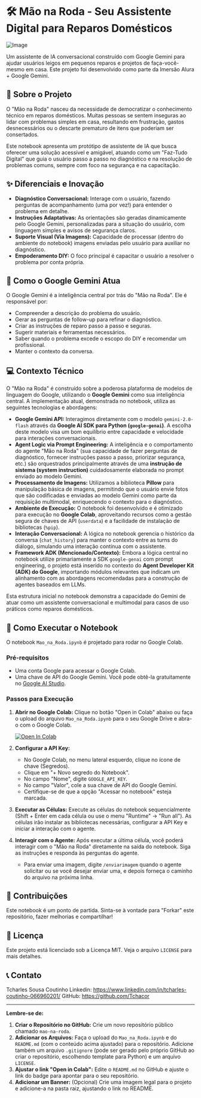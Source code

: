 # 🛠️ Mão na Roda - Seu Assistente Digital para Reparos Domésticos

![Image](https://github.com/user-attachments/assets/0f13b41d-9731-4658-b54f-d241a5845944)

Um assistente de IA conversacional construído com Google Gemini para ajudar usuários leigos em pequenos reparos e projetos de faça-você-mesmo em casa. Este projeto foi desenvolvido como parte da Imersão Alura + Google Gemini.

## 📝 Sobre o Projeto

O "Mão na Roda" nasceu da necessidade de democratizar o conhecimento técnico em reparos domésticos. Muitas pessoas se sentem inseguras ao lidar com problemas simples em casa, resultando em frustração, gastos desnecessários ou o descarte prematuro de itens que poderiam ser consertados.

Este notebook apresenta um protótipo de assistente de IA que busca oferecer uma solução acessível e amigável, atuando como um "Faz-Tudo Digital" que guia o usuário passo a passo no diagnóstico e na resolução de problemas comuns, sempre com foco na segurança e na capacitação.

## ✨ Diferenciais e Inovação

* **Diagnóstico Conversacional:** Interage com o usuário, fazendo perguntas de acompanhamento (uma por vez!) para entender o problema em detalhe.
* **Instruções Adaptativas:** As orientações são geradas dinamicamente pelo Google Gemini, personalizadas para a situação do usuário, com linguagem simples e avisos de segurança claros.
* **Suporte Visual (Via Imagens):** Capacidade de processar (dentro do ambiente do notebook) imagens enviadas pelo usuário para auxiliar no diagnóstico.
* **Empoderamento DIY:** O foco principal é capacitar o usuário a resolver o problema por conta própria.

## 🧠 Como o Google Gemini Atua

O Google Gemini é a inteligência central por trás do "Mão na Roda". Ele é responsável por:

* Compreender a descrição do problema do usuário.
* Gerar as perguntas de follow-up para refinar o diagnóstico.
* Criar as instruções de reparo passo a passo e seguras.
* Sugerir materiais e ferramentas necessários.
* Saber quando o problema excede o escopo do DIY e recomendar um profissional.
* Manter o contexto da conversa.

## 💻 Contexto Técnico

O "Mão na Roda" é construído sobre a poderosa plataforma de modelos de linguagem do Google, utilizando o **Google Gemini** como sua inteligência central. A implementação atual, demonstrada no notebook, utiliza as seguintes tecnologias e abordagens:

* **Google Gemini API:** Interagimos diretamente com o modelo `gemini-2.0-flash` através da **Google AI SDK para Python (`google-genai`)**. A escolha deste modelo visa um bom equilíbrio entre capacidade e velocidade para interações conversacionais.
* **Agent Logic via Prompt Engineering:** A inteligência e o comportamento do agente "Mão na Roda" (sua capacidade de fazer perguntas de diagnóstico, fornecer instruções passo a passo, priorizar segurança, etc.) são orquestrados principalmente através de uma **instrução de sistema (system instruction)** cuidadosamente elaborada no prompt enviado ao modelo Gemini.
* **Processamento de Imagens:** Utilizamos a biblioteca **Pillow** para manipulação básica de imagens, permitindo que o usuário envie fotos que são codificadas e enviadas ao modelo Gemini como parte da requisição multimodal, enriquecendo o contexto para o diagnóstico.
* **Ambiente de Execução:** O notebook foi desenvolvido e é otimizado para execução no **Google Colab**, aproveitando recursos como a gestão segura de chaves de API (`userdata`) e a facilidade de instalação de bibliotecas (`%pip`).
* **Interação Conversacional:** A lógica no notebook gerencia o histórico da conversa (`chat_history`) para manter o contexto entre as turns do diálogo, simulando uma interação contínua com o assistente.
* **Framework ADK (Mencionado/Contexto):** Embora a lógica central no notebook utilize primariamente a SDK `google-genai` com prompt engineering, o projeto está inserido no contexto do **Agent Developer Kit (ADK) do Google**, importando módulos relevantes que indicam um alinhamento com as abordagens recomendadas para a construção de agentes baseados em LLMs.

Esta estrutura inicial no notebook demonstra a capacidade do Gemini de atuar como um assistente conversacional e multimodal para casos de uso práticos como reparos domésticos.

## 🚀 Como Executar o Notebook

O notebook `Mao_na_Roda.ipynb` é projetado para rodar no Google Colab.

### Pré-requisitos

* Uma conta Google para acessar o Google Colab.
* Uma chave de API do Google Gemini. Você pode obtê-la gratuitamente no [Google AI Studio](https://aistudio.google.com/).

### Passos para Execução

1.  **Abrir no Google Colab:** Clique no botão "Open in Colab" abaixo ou faça o upload do arquivo `Mao_na_Roda.ipynb` para o seu Google Drive e abra-o com o Google Colab.

    [![Open In Colab](https://colab.research.google.com/assets/colab-badge.svg)](https://colab.research.google.com/github/Tchacor/mao-na-roda/blob/main/Mao_na_Roda.ipynb)

2.  **Configurar a API Key:**
    * No Google Colab, no menu lateral esquerdo, clique no ícone de chave (Segredos).
    * Clique em "+ Novo segredo do Notebook".
    * No campo "Nome", digite `GOOGLE_API_KEY`.
    * No campo "Valor", cole a sua chave de API do Google Gemini.
    * Certifique-se de que a opção "Acessar no notebook" esteja marcada.

3.  **Executar as Células:** Execute as células do notebook sequencialmente (Shift + Enter em cada célula ou use o menu "Runtime" -> "Run all"). As células irão instalar as bibliotecas necessárias, configurar a API Key e iniciar a interação com o agente.

4.  **Interagir com o Agente:** Após executar a última célula, você poderá interagir com o "Mão na Roda" diretamente na saída do notebook. Siga as instruções e responda às perguntas do agente.

    * Para enviar uma imagem, digite `/enviarimagem` quando o agente solicitar ou se você desejar enviar uma, e depois forneça o caminho do arquivo na próxima linha.

## 🤝 Contribuições

Este notebook é um ponto de partida. Sinta-se à vontade para "Forkar" este repositório, fazer melhorias e compartilhar!

## 📄 Licença

Este projeto está licenciado sob a Licença MIT. Veja o arquivo `LICENSE` para mais detalhes.

## 📞 Contato

Tcharles Sousa Coutinho
Linkedin: https://www.linkedin.com/in/tcharles-coutinho-066960201/
GitHub: https://github.com/Tchacor

---

**Lembre-se de:**

1.  **Criar o Repositório no GitHub:** Crie um novo repositório público chamado `mao-na-roda`.
2.  **Adicionar os Arquivos:** Faça o upload do `Mao_na_Roda.ipynb` e do `README.md` (com o conteúdo acima ajustado) para o repositório. Adicione também um arquivo `.gitignore` (pode ser gerado pelo próprio GitHub ao criar o repositório, escolhendo template para Python) e um arquivo `LICENSE`.
3.  **Ajustar o link "Open in Colab":** Edite o `README.md` no GitHub e ajuste o link do badge para apontar para o seu repositório.
4.  **Adicionar um Banner:** (Opcional) Crie uma imagem legal para o projeto e adicione-a na pasta raiz, ajustando o link no README.
